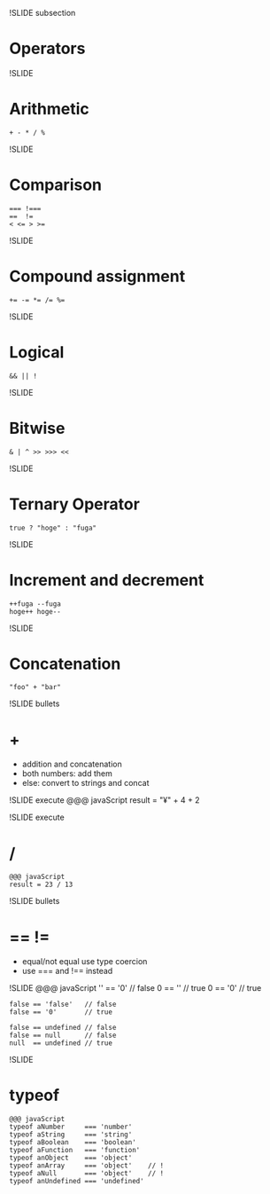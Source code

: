 !SLIDE subsection
# Operators #

!SLIDE
# Arithmetic #
	+ - * / %

!SLIDE
# Comparison #
	=== !===
	==  !=
	< <= > >=

!SLIDE
# Compound assignment #
	+= -= *= /= %=

!SLIDE
# Logical #
	&& || !

!SLIDE
# Bitwise #
	& | ^ >> >>> <<

!SLIDE
# Ternary Operator #
	true ? "hoge" : "fuga"

!SLIDE
# Increment and decrement #
	++fuga --fuga
	hoge++ hoge--

!SLIDE
# Concatenation #
	"foo" + "bar"

!SLIDE bullets
# + #
* addition and concatenation
* both numbers: add them
* else: convert to strings and concat

!SLIDE execute
	@@@ javaScript
	result = "¥" + 4 + 2

!SLIDE execute
# / #

	@@@ javaScript
	result = 23 / 13

!SLIDE bullets
# == != #
* equal/not equal use type coercion
* use === and !== instead

!SLIDE
	@@@ javaScript
	   '' == '0'       // false
	    0 == ''        // true
	    0 == '0'       // true

	false == 'false'   // false
	false == '0'       // true

	false == undefined // false
	false == null      // false
	null  == undefined // true

!SLIDE
# typeof #

	@@@ javaScript
	typeof aNumber     === 'number'
	typeof aString     === 'string'
	typeof aBoolean    === 'boolean'
	typeof aFunction   === 'function'
	typeof anObject    === 'object'
	typeof anArray     === 'object'    // !
	typeof aNull       === 'object'    // !
	typeof anUndefined === 'undefined'

